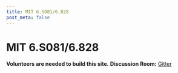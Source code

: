 ```yaml
---
title: MIT 6.S081/6.828
post_meta: false
---
```


# MIT 6.S081/6.828
**Volunteers are needed to build this site.**
**Discussion Room:** [Gitter](https://gitter.im/learn-sys/6.s081?utm_source=share-link&utm_medium=link&utm_campaign=share-link)
